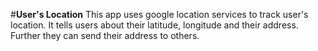 #**User's Location**
This app uses google location services to track user's location.
It tells users about their latitude, longitude and their address.
Further they can send their address to others.